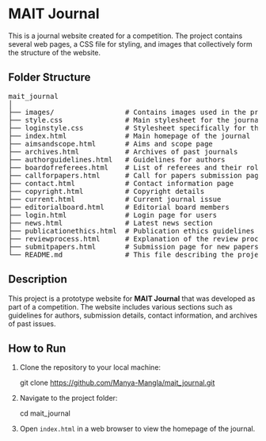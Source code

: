 # MAIT Journal

This is a journal website created for a competition. The project contains several web pages, a CSS file for styling, and images that collectively form the structure of the website.

## Folder Structure

<pre>
mait_journal
│ 
├── images/                 # Contains images used in the project 
├── style.css               # Main stylesheet for the journal 
├── loginstyle.css          # Stylesheet specifically for the login page 
├── index.html              # Main homepage of the journal 
├── aimsandscope.html       # Aims and scope page 
├── archives.html           # Archives of past journals 
├── authorguidelines.html   # Guidelines for authors
├── boardofreferees.html    # List of referees and their roles 
├── callforpapers.html      # Call for papers submission page 
├── contact.html            # Contact information page 
├── copyright.html          # Copyright details 
├── current.html            # Current journal issue 
├── editorialboard.html     # Editorial board members 
├── login.html              # Login page for users 
├── news.html               # Latest news section 
├── publicationethics.html  # Publication ethics guidelines  
├── reviewprocess.html      # Explanation of the review process  
├── submitpapers.html       # Submission page for new papers  
└── README.md               # This file describing the project  
</pre>


## Description

This project is a prototype website for **MAIT Journal** that was developed as part of a competition. The website includes various sections such as guidelines for authors, submission details, contact information, and archives of past issues.

## How to Run

1. Clone the repository to your local machine:
   
   git clone https://github.com/Manya-Mangla/mait_journal.git
   

2. Navigate to the project folder:
   
   cd mait_journal
  

3. Open `index.html` in a web browser to view the homepage of the journal.


